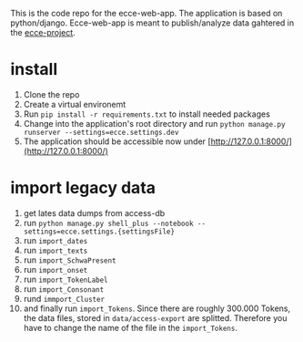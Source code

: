 This is the code repo for the ecce-web-app. The application is based on python/django. Ecce-web-app is meant to publish/analyze data gahtered in the [ecce-project](http://ecce.univie.ac.at/).

# install

1. Clone the repo
2. Create a virtual environemt 
3. Run `pip install -r requirements.txt` to install needed packages
4. Change into the application's root directory and run `python manage.py runserver --settings=ecce.settings.dev`
5. The application should be accessible now under [http://127.0.0.1:8000/](http://127.0.0.1:8000/)

# import legacy data

1. get lates data dumps from access-db
2. run `python manage.py shell_plus --notebook --settings=ecce.settings.{settingsFile}`
3. run `import_dates`
4. run `import_texts`
5. run `import_SchwaPresent`
6. run `import_onset`
7. run `import_TokenLabel`
8. run `import_Consonant`
9. rund `immport_Cluster`
10. and finally run `import_Tokens`. Since there are roughly 300.000 Tokens, the data files, stored in `data/access-export` are splitted. Therefore you have to change the name of the file in the `import_Tokens`.